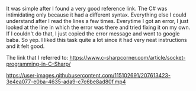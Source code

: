 It was simple after I found a very good reference link. The C# was intimidating only because it had a different syntax. Everything else I could understand after I read the lines a few times. Everytime I got an error, I just looked at the line in which the error was there and tried fixing it on my own. If I couldn't do that, I just copied the error message and went to google baba. 
So yep. I liked this task quite a lot since it had very neat instructions and it felt good. 

The link that I referred to:
https://www.c-sharpcorner.com/article/socket-programming-in-C-Sharp/





https://user-images.githubusercontent.com/115102691/207613423-3e4ea077-e0ba-4635-ada9-c7c6be8ad80f.mp4

